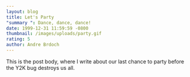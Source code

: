 ```yaml
---
layout: blog
title: Let's Party
"summary ": Dance, dance, dance!
date: 1999-12-31 11:59:59 -0800
thumbnail: /images/uploads/party.gif
rating: 5
author: Andre Brdoch
---
```


This is the post body, where I write about our last chance to party before the Y2K bug destroys us all.
